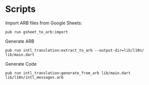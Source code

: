 # Scripts

Import ARB files from Google Sheets:

```
pub run gsheet_to_arb:import
```


Generate ARB
```
pub run intl_translation:extract_to_arb --output-dir=lib/l10n/ lib/main.dart
```

Generate Code
```
pub run intl_translation:generate_from_arb lib/main.dart lib/l10n/intl_messages.arb
```